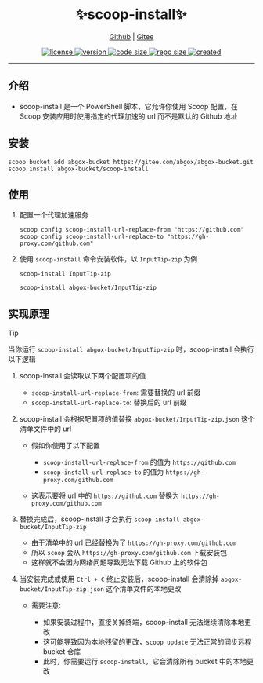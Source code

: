 <p align="center">
  <h1 align="center">✨scoop-install✨</h1>
</p>

<p align="center">
    <a href="https://github.com/abgox/scoop-install">Github</a> |
    <a href="https://gitee.com/abgox/scoop-install">Gitee</a>
</p>

<p align="center">
    <a href="https://github.com/abgox/scoop-install/blob/main/license">
        <img src="https://img.shields.io/github/license/abgox/scoop-install" alt="license" />
    </a>
    <a href="https://github.com/abgox/scoop-install">
        <img src="https://img.shields.io/github/v/release/abgox/scoop-install?label=version" alt="version" />
    </a>
    <a href="https://img.shields.io/github/languages/code-size/abgox/scoop-install.svg">
        <img src="https://img.shields.io/github/languages/code-size/abgox/scoop-install.svg" alt="code size" />
    </a>
    <a href="https://img.shields.io/github/repo-size/abgox/scoop-install.svg">
        <img src="https://img.shields.io/github/repo-size/abgox/scoop-install.svg" alt="repo size" />
    </a>
    <a href="https://github.com/abgox/scoop-install">
        <img src="https://img.shields.io/github/created-at/abgox/scoop-install" alt="created" />
    </a>
</p>

---

## 介绍

- scoop-install 是一个 PowerShell 脚本，它允许你使用 Scoop 配置，在 Scoop 安装应用时使用指定的代理加速的 url 而不是默认的 Github 地址

## 安装

```pwsh
scoop bucket add abgox-bucket https://gitee.com/abgox/abgox-bucket.git
scoop install abgox-bucket/scoop-install
```

## 使用

1. 配置一个代理加速服务

   ```pwsh
   scoop config scoop-install-url-replace-from "https://github.com"
   scoop config scoop-install-url-replace-to "https://gh-proxy.com/github.com"
   ```

2. 使用 `scoop-install` 命令安装软件，以 `InputTip-zip` 为例

   ```pwsh
   scoop-install InputTip-zip
   ```

   ```pwsh
   scoop-install abgox-bucket/InputTip-zip
   ```

## 实现原理

> [!Tip]
>
> 当你运行 `scoop-install abgox-bucket/InputTip-zip` 时，scoop-install 会执行以下逻辑

1. scoop-install 会读取以下两个配置项的值

   - `scoop-install-url-replace-from`: 需要替换的 url 前缀
   - `scoop-install-url-replace-to`: 替换后的 url 前缀

2. scoop-install 会根据配置项的值替换 `abgox-bucket/InputTip-zip.json` 这个清单文件中的 url

   - 假如你使用了以下配置

     - `scoop-install-url-replace-from` 的值为 `https://github.com`
     - `scoop-install-url-replace-to` 的值为 `https://gh-proxy.com/github.com`

   - 这表示要将 url 中的 `https://github.com` 替换为 `https://gh-proxy.com/github.com`

3. 替换完成后，scoop-install 才会执行 `scoop install abgox-bucket/InputTip-zip`

   - 由于清单中的 url 已经替换为了 `https://gh-proxy.com/github.com`
   - 所以 `scoop` 会从 `https://gh-proxy.com/github.com` 下载安装包
   - 这样就不会因为网络问题导致无法下载 Github 上的软件包

4. 当安装完成或使用 `Ctrl + C` 终止安装后，scoop-install 会清除掉 `abgox-bucket/InputTip-zip.json` 这个清单文件的本地更改

   - 需要注意:

     - 如果安装过程中，直接关掉终端，scoop-install 无法继续清除本地更改
     - 这可能导致因为本地残留的更改，`scoop update` 无法正常的同步远程 bucket 仓库
     - 此时，你需要运行 `scoop-install`，它会清除所有 bucket 中的本地更改
